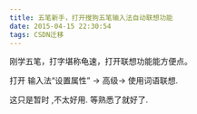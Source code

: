 ```yaml
---
title: 五笔新手，打开搜狗五笔输入法自动联想功能
date: 2015-04-15 22:30:54
tags: CSDN迁移
---
```

   刚学五笔，打字堪称龟速，打开联想功能能方便点。

 

 打开 输入法“设置属性” -> 高级-> 使用词语联想.

 

 这只是暂时 ,不太好用. 等熟悉了就好了.

   
 